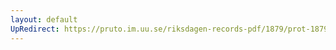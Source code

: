 ```yaml
---
layout: default
UpRedirect: https://pruto.im.uu.se/riksdagen-records-pdf/1879/prot-1879--ak--040/prot-1879--ak--040_015.pdf
---
```


